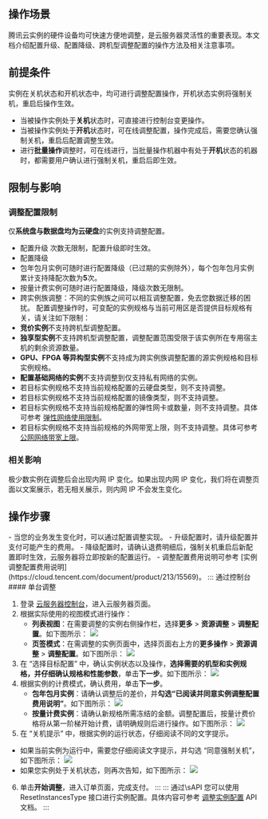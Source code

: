 ## 操作场景

腾讯云实例的硬件设备均可快速方便地调整，是云服务器灵活性的重要表现。本文档介绍配置升级、配置降级、跨机型调整配置的操作方法及相关注意事项。

## 前提条件

实例在关机状态和开机状态中，均可进行调整配置操作，开机状态实例将强制关机，重启后操作生效。
<dx-alert infotype="notice" title="">
- 当被操作实例处于**关机**状态时，可直接进行控制台变更操作。
- 当被操作实例处于**开机**状态时，可在线调整配置，操作完成后，需要您确认强制关机，重启后配置调整生效。
- 进行**批量操作**调整时，可在线进行，当批量操作机器中有处于**开机**状态的机器时，都需要用户确认进行强制关机，重启后即生效。
</dx-alert>




## 限制与影响

### 调整配置限制

仅**系统盘与数据盘均为云硬盘**的实例支持调整配置。
- 配置升级
次数无限制，配置升级即时生效。
- 配置降级
 - 包年包月实例可随时进行配置降级（已过期的实例除外），每个包年包月实例累计支持降配次数为**5**次。
 - 按量计费实例可随时进行配置降级，降级次数无限制。
- 跨实例族调整：不同的实例族之间可以相互调整配置，免去您数据迁移的困扰。
配置调整操作时，可变配的实例规格与当前可用区是否提供目标规格有关，请关注如下限制：
 -  **竞价实例**不支持跨机型调整配置。
 -  **独享型实例**不支持跨机型调整配置，调整配置范围受限于该实例所在专用宿主机的剩余资源数量。
 -   **GPU、FPGA 等异构型实例**不支持成为跨实例族调整配置的源实例规格和目标实例规格。
 -  **配置基础网络的实例**不支持调整到仅支持私有网络的实例。
 -  若目标实例规格不支持当前规格配置的云硬盘类型，则不支持调整。
 -  若目标实例规格不支持当前规格配置的镜像类型，则不支持调整。
 -  若目标实例规格不支持当前规格配置的弹性网卡或数量，则不支持调整。具体可参考 [弹性网络使用限制](https://cloud.tencent.com/document/product/576/18527)。
 -  若目标实例规格不支持当前规格的外网带宽上限，则不支持调整。具体可参考 [公网网络带宽上限](https://cloud.tencent.com/document/product/213/12523)。

###  相关影响

极少数实例在调整后会出现内网 IP 变化。如果出现内网 IP 变化，我们将在调整页面以文案展示，若无相关展示，则内网 IP 不会发生变化。

##  操作步骤


<dx-alert infotype="explain" title="">
- 当您的业务发生变化时，可以通过配置调整实现。
- 升级配置时，请升级配置并支付可能产生的费用。
- 降级配置时，请确认退费明细后，强制关机重启后新配置即时生效，云服务器将立即按新的配置运行。
- 调整配置费用说明可参考 [实例调整配置费用说明](https://cloud.tencent.com/document/product/213/15569)。
</dx-alert>




<dx-tabs>
::: 通过控制台
#### 单台调整

1. 登录 [云服务器控制台](https://console.cloud.tencent.com/cvm/index)，进入云服务器页面。
2. 根据实际使用的视图模式进行操作：
   - **列表视图**：在需要调整的实例右侧操作栏，选择**更多** > **资源调整** > **调整配置**。如下图所示：
![](https://main.qcloudimg.com/raw/15e142fe43b498ada4ee3f12c1bf9413.png)
   - **页签模式**：在需调整的实例页面中，选择页面右上方的**更多操作** > **资源调整** > **调整配置**。如下图所示：
![](https://qcloudimg.tencent-cloud.cn/raw/f6472600a6834946ee92f8754f4b9a05.png) 
3. 在 “选择目标配置” 中，确认实例状态以及操作，**选择需要的机型和实例规格，并仔细确认规格和性能参数**，单击**下一步**。如下图所示：
![](https://main.qcloudimg.com/raw/cab2d0c635bfc1dd07d3aa6c763b7c21.png)
4. 根据实例的计费模式，确认费用，单击**下一步**。
	- **包年包月实例**：请确认调整后的差价，并**勾选“已阅读并同意实例调整配置费用说明”**。如下图所示：
![](https://qcloudimg.tencent-cloud.cn/raw/e1df4cd1ff7365702c675b19c76f1944.png)
	- **按量计费实例**：请确认新规格所需冻结的金额。调整配置后，按量计费价格将从第一阶梯开始计费，请明确规则后进行操作。如下图所示：
![](https://qcloudimg.tencent-cloud.cn/raw/3dd2d78578f2361df1e846956a90014c.png)
5. 在 “关机提示” 中，根据实例的运行状态，仔细阅读不同的文字提示。
 - 如果当前实例为运行中，需要您仔细阅读文字提示，并勾选 “同意强制关机”，如下图所示：
![](https://qcloudimg.tencent-cloud.cn/raw/6127bca85ee27a9fa7cc1205c38a4f60.png)
 - 如果您实例处于关机状态，则再次告知，如下图所示：
![](https://qcloudimg.tencent-cloud.cn/raw/cd42b94b45478ae32ea90d4635837188.png)
6. 单击**开始调整**，进入订单页面，完成支付。 
:::
::: 通过\sAPI 
您可以使用 ResetInstancesType 接口进行实例配置。具体内容可参考 [调整实例配置](https://cloud.tencent.com/document/product/213/15744) API 文档。
:::
</dx-tabs>
